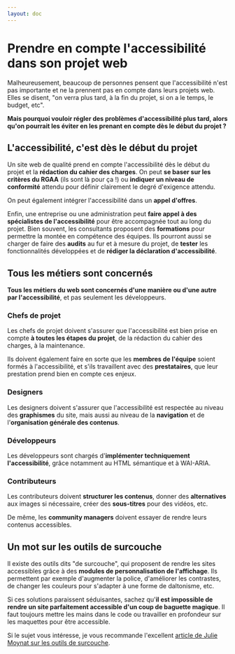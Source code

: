 ```yaml
---
layout: doc
---
```


# Prendre en compte l'accessibilité dans son projet web

Malheureusement, beaucoup de personnes pensent que l'accessibilité n'est pas importante et ne la prennent pas en compte 
dans leurs projets web. Elles se disent, "on verra plus tard, à la fin du projet, si on a le temps, le budget, etc".

**Mais pourquoi vouloir régler des problèmes d'accessibilité plus tard, alors qu'on pourrait les éviter en les prenant
en compte dès le début du projet ?**

## L'accessibilité, c'est dès le début du projet

Un site web de qualité prend en compte l'accessibilité dès le début du projet et la **rédaction du cahier des charges**.
On peut **se baser sur les critères du RGAA** (ils sont là pour ça !) ou **indiquer un niveau de conformité** attendu pour 
définir clairement le degré d'exigence attendu.

On peut également intégrer l'accessibilité dans un **appel d'offres**.

Enfin, une entreprise ou une administration peut **faire appel à des spécialistes de l'accessibilité** pour être accompagnée
tout au long du projet. Bien souvent, les consultants proposent des **formations** pour permettre la montée en
compétence des équipes. Ils pourront aussi se charger de faire des **audits** au fur et à mesure du projet,
de **tester** les fonctionnalités développées et de **rédiger la déclaration d'accessibilité**.

## Tous les métiers sont concernés

**Tous les métiers du web sont concernés d'une manière ou d'une autre par l'accessibilité**,
et pas seulement les développeurs.

### Chefs de projet

Les chefs de projet doivent s'assurer que l'accessibilité est bien prise en compte **à toutes les étapes du projet**,
de la rédaction du cahier des charges, à la maintenance.

Ils doivent également faire en sorte que les **membres de l'équipe** soient formés à l'accessibilité,
et s'ils travaillent avec des **prestataires**, que leur prestation prend bien en compte ces enjeux.

### Designers

Les designers doivent s'assurer que l'accessibilité est respectée au niveau des **graphismes** du site,
mais aussi au niveau de la **navigation** et de l'**organisation générale des contenus**.

### Développeurs

Les développeurs sont chargés d'**implémenter techniquement l'accessibilité**, grâce notamment au HTML sémantique et à WAI-ARIA.

### Contributeurs

Les contributeurs doivent **structurer les contenus**, donner des **alternatives** aux images si nécessaire, créer des **sous-titres** 
pour des vidéos, etc.

De même, les **community managers** doivent essayer de rendre leurs contenus accessibles.

## Un mot sur les outils de surcouche

Il existe des outils dits "de surcouche", qui proposent de rendre les sites accessibles grâce à des **modules de personnalisation de l'affichage**.
Ils permettent par exemple d'augmenter la police, d'améliorer les contrastes, de changer les couleurs pour s'adapter 
à une forme de daltonisme, etc.

Si ces solutions paraissent séduisantes, sachez qu'**il est impossible de rendre un site parfaitement accessible d'un coup 
de baguette magique**. 
Il faut toujours mettre les mains dans le code ou travailler en profondeur sur les maquettes pour être accessible.

Si le sujet vous intéresse, je vous recommande l'excellent 
[article de Julie Moynat sur les outils de surcouche](https://www.lalutineduweb.fr/surcouche-accessibilite-web-mensonges-boules-gommes/).
